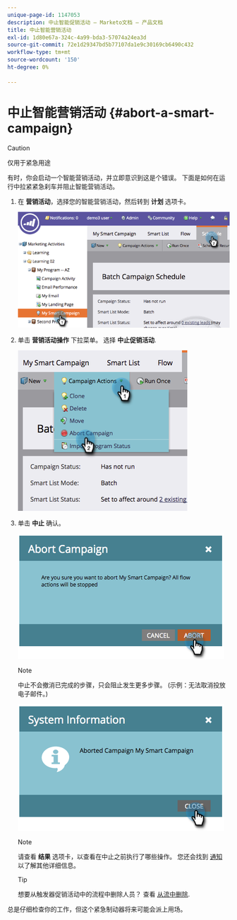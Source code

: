 ```yaml
---
unique-page-id: 1147053
description: 中止智能促销活动 — Marketo文档 — 产品文档
title: 中止智能营销活动
exl-id: 1d80e67a-324c-4a99-bda3-57074a24ea3d
source-git-commit: 72e1d29347bd5b77107da1e9c30169cb6490c432
workflow-type: tm+mt
source-wordcount: '150'
ht-degree: 0%

---
```


# 中止智能营销活动 {#abort-a-smart-campaign}

>[!CAUTION]
>
>仅用于紧急用途

有时，你会启动一个智能营销活动，并立即意识到这是个错误。 下面是如何在运行中拉紧紧急刹车并阻止智能营销活动。

1. 在 **营销活动**，选择您的智能营销活动，然后转到 **计划** 选项卡。

   ![](assets/image2014-9-22-16-3a19-3a44.png)

1. 单击 **营销活动操作** 下拉菜单。 选择 **中止促销活动**.

   ![](assets/image2014-9-22-16-19-48.png)

1. 单击 **中止** 确认。

   ![](assets/image2014-9-22-16-3a19-3a57.png)

   >[!NOTE]
   >
   >中止不会撤消已完成的步骤，只会阻止发生更多步骤。 (示例：无法取消投放电子邮件。)

   ![](assets/image2014-9-22-16-3a20-3a0.png)

   >[!NOTE]
   >
   >请查看 **结果** 选项卡，以查看在中止之前执行了哪些操作。 您还会找到  [通知](/help/marketo/product-docs/core-marketo-concepts/miscellaneous/understanding-notifications.md) 以了解其他详细信息。

   >[!TIP]
   >
   >想要从触发器促销活动中的流程中删除人员？ 查看 [从流中删除](/help/marketo/product-docs/core-marketo-concepts/smart-campaigns/flow-actions/remove-from-flow.md).

总是仔细检查你的工作，但这个紧急制动器将来可能会派上用场。
